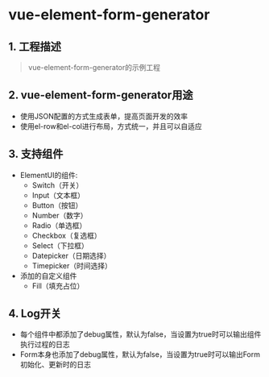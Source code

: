 # vue-element-form-generator

## 1. 工程描述

> vue-element-form-generator的示例工程

## 2. vue-element-form-generator用途

* 使用JSON配置的方式生成表单，提高页面开发的效率
* 使用el-row和el-col进行布局，方式统一，并且可以自适应

## 3. 支持组件
* ElementUI的组件: 
    * Switch（开关）
    * Input（文本框）
    * Button（按钮）
    * Number（数字）
    * Radio（单选框）
    * Checkbox（复选框）
    * Select（下拉框）
    * Datepicker（日期选择）
    * Timepicker（时间选择）
* 添加的自定义组件
    * Fill（填充占位）
## 4. Log开关
* 每个组件中都添加了debug属性，默认为false，当设置为true时可以输出组件执行过程的日志
* Form本身也添加了debug属性，默认为false，当设置为true时可以输出Form初始化、更新时的日志